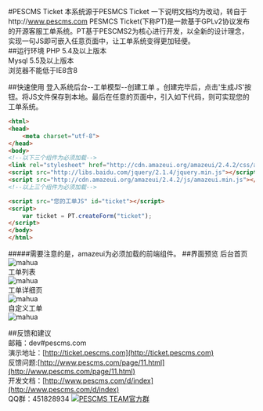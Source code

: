 #PESCMS Ticket
本系统源于PESMCS Ticket 一下说明文档均为改动，转自于http://www.pescms.com
PESMCS Ticket(下称PT)是一款基于GPLv2协议发布的开源客服工单系统。PT基于PESCMS2为核心进行开发，以全新的设计理念，实现一句JS即可嵌入任意页面中，让工单系统变得更加轻便。  
##运行环境
PHP 5.4及以上版本  
Mysql 5.5及以上版本  
浏览器不能低于IE8含8  

##快速使用
登入系统后台--工单模型--创建工单 。创建完毕后，点击'生成JS'按钮。将JS文件保存到本地。最后在任意的页面中，引入如下代码，则可实现您的工单系统。  
  
```html
<html>
<head>
    <meta charset="utf-8">
</head>
<body>
<!--以下三个组件为必须加载-->
<link rel="stylesheet" href="http://cdn.amazeui.org/amazeui/2.4.2/css/amazeui.min.css">
<script src="http://libs.baidu.com/jquery/2.1.4/jquery.min.js"></script>
<script src="http://cdn.amazeui.org/amazeui/2.4.2/js/amazeui.min.js"></script>
<!--以上三个组件为必须加载-->

<script src="您的工单JS" id="ticket"></script>
<script>
    var ticket = PT.createForm("ticket");
</script>
</body>
</html>
```
#####需要注意的是，amazeui为必须加载的前端组件。
##界面预览
后台首页  
![mahua](http://ww4.sinaimg.cn/large/d2d33fbfgw1ezoq4h8zobj213v0c2q5a.jpg)  
工单列表  
![mahua](http://ww3.sinaimg.cn/large/d2d33fbfgw1ezoq4gn8vhj213n0dewiq.jpg)  
工单详细页     
![mahua](http://ww3.sinaimg.cn/large/d2d33fbfgw1ezoq4h6k97j213f0m6mzs.jpg)  
自定义工单   
![mahua](http://ww2.sinaimg.cn/large/d2d33fbfgw1ezoq4i0ienj213q0a9acn.jpg)  

##反馈和建议  
邮箱：dev#pescms.com  
演示地址：[http://ticket.pescms.com](http://ticket.pescms.com)  
反馈问题:[http://www.pescms.com/page/11.html](http://www.pescms.com/page/11.html)  
开发文档：[http://www.pescms.com/d/index](http://www.pescms.com/d/index)  
QQ群：451828934 <a target="_blank" href="http://shang.qq.com/wpa/qunwpa?idkey=70b9d382c5751b7b64117191a71d083fbab885f1fb7c009f0dc427851300be3a"><img border="0" src="http://pub.idqqimg.com/wpa/images/group.png" alt="PESCMS TEAM官方群" title="PESCMS TEAM官方群"></a> 
